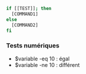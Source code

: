 ```bash
if [[TEST]]; then
  [COMMAND1]
else
  [COMMAND2]
fi
```

### Tests numériques
- $variable -eq 10 : égal
- $variable -ne 10 : différent
